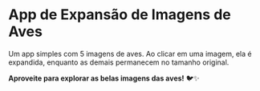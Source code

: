 # App de Expansão de Imagens de Aves  

Um app simples com 5 imagens de aves. Ao clicar em uma imagem, ela é expandida, enquanto as demais permanecem no tamanho original.  

**Aproveite para explorar as belas imagens das aves!** 🐦✨
